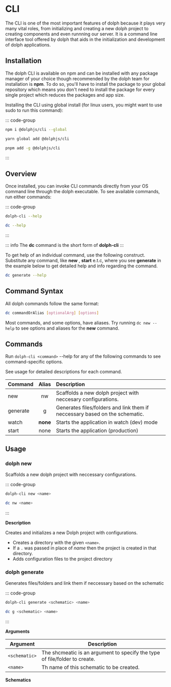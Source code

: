 # CLI

The CLI is one of the most important features of dolph because it plays very many vital roles, from initializing and creating a new dolph project to creating components and even runnning our server. It is a command line interface tool offered by dolph that aids in the initialization and development of dolph applications.

## Installation

The dolph CLI is available on npm and can be installed with any package manager of your choice though recommended by the dolph team for installation is **npm**. To do so, you'll have to install the package to your global repository which means you don't need to install the package for every single project which reduces the packages and app size.

Installing the CLI using global install (for linux users, you might want to use sudo to run this command):

::: code-group

```sh [npm]
npm i @dolphjs/cli --global
```

```sh [yarn]
yarn global add @dolphjs/cli
```

```sh [pnpm]
pnpm add -g @dolphjs/cli
```

:::

## Overview

Once installed, you can invoke CLI commands directly from your OS command line through the dolph executable. To see available commands, run either commands:

::: code-group

```sh [normal]
dolph-cli --help
```

```sh [short]
dc --help
```

:::

::: info
The **dc** command is the short form of **dolph-cli**
:::

To get help of an individual command, use the following construct. Substitute any command, like **new** , **start** e.t.c, where you see **generate** in the example below to get detailed help and info regarding the command.

```sh
dc generate --help
```

## Command Syntax

All dolph commands follow the same format:

```sh
dc commandOrAlias [optionalArg] [options]
```

Most commands, and some options, have aliases. Try running `dc new --help` to see options and aliases for the **new** command.

## Commands

Run `dolph-cli <command>` --help for any of the following commands to see command-specific options.

See usage for detailed descriptions for each command.

| Command  |  Alias   | Description                                                                 |
| -------- | :------: | :-------------------------------------------------------------------------- |
| new      |    nw    | Scaffolds a new dolph project with neccesary configurations.                |
| generate |    g     | Generates files/folders and link them if neccessary based on the schematic. |
| watch    | **none** | Starts the application in watch (dev) mode                                  |
| start    |   none   | Starts the application (production)                                         |

## Usage

### dolph new

Scaffolds a new dolph project with neccessary configurations.

::: code-group

```sh [normal]
dolph-cli new <name>
```

```sh [short]
dc nw <name>
```

:::

**Description**

Creates and initializes a new Dolph project with configurations.

- Creates a directory with the given `<name>`.
- If a `.` was passed in place of _name_ then the project is created in that directory.
- Adds configuration files to the project directory

### dolph generate

Generates files/folders and link them if neccessary based on the schematic

::: code-group

```sh [normal]
dolph-cli generate <schematic> <name>
```

```sh [short]
dc g <schematic> <name>
```

:::

**Arguments**

| Argument      | Description                                                                |
| ------------- | -------------------------------------------------------------------------- |
| `<schematic>` | The shcmeatic is an argument to specify the type of file/folder to create. |
| `<name>`      | Th name of this schematic to be created.                                   |

**Schematics**
